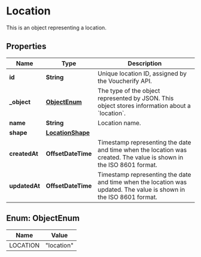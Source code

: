 

# Location

This is an object representing a location.

## Properties

| Name | Type | Description |
|------------ | ------------- | ------------- |
|**id** | **String** | Unique location ID, assigned by the Voucherify API. |
|**_object** | [**ObjectEnum**](#ObjectEnum) | The type of the object represented by JSON. This object stores information about a &#x60;location&#x60;. |
|**name** | **String** | Location name. |
|**shape** | [**LocationShape**](LocationShape.md) |  |
|**createdAt** | **OffsetDateTime** | Timestamp representing the date and time when the location was created. The value is shown in the ISO 8601 format. |
|**updatedAt** | **OffsetDateTime** | Timestamp representing the date and time when the location was updated. The value is shown in the ISO 8601 format. |



## Enum: ObjectEnum

| Name | Value |
|---- | -----|
| LOCATION | &quot;location&quot; |



